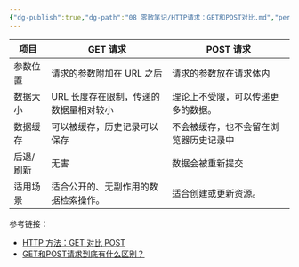 ```yaml
---
{"dg-publish":true,"dg-path":"08 零散笔记/HTTP请求：GET和POST对比.md","permalink":"/08 零散笔记/HTTP请求：GET和POST对比/","noteIcon":"dg-note-icon","created":"2025-05-25","updated":"2025-05-25"}
---
```



| 项目    | GET 请求                | POST 请求             |
| ----- | --------------------- | ------------------- |
| 参数位置  | 请求的参数附加在 URL 之后       | 请求的参数放在请求体内         |
| 数据大小  | URL 长度存在限制，传递的数据量相对较小 | 理论上不受限，可以传递更多的数据。   |
| 数据缓存  | 可以被缓存，历史记录可以保存        | 不会被缓存，也不会留在浏览器历史记录中 |
| 后退/刷新 | 无害                    | 数据会被重新提交            |
| 适用场景  | 适合公开的、无副作用的数据检索操作。    | 适合创建或更新资源。          |

参考链接：
- [HTTP 方法：GET 对比 POST](https://www.runoob.com/tags/html-httpmethods.html)
- [GET和POST请求到底有什么区别？](https://zhuanlan.zhihu.com/p/689906347)